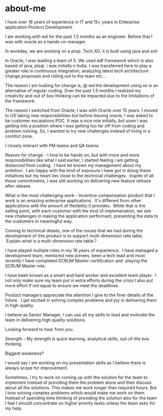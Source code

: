 # about-me
I have over 18 years of experience in IT and 15+ years in Enterprise application Product Development.

I am working with wd for the past 1.5 months as an engineer.  Before that I was with oracle as a hands-on manager. 

In workday, we are working on a prop. Tech XO.  it is built using java and xml

In Oracle, I was leading a team of 5.  We used adf framework which is also based of java, plsql.  i was initially n India.  I was transferred here to play a greater role in continuous integration, analyzing latest tech architecture change proposals and rolling out to the team etc…

The reason I am looking for change is, @ wd the development using xo is an alternative of regular coding.  Over the past 1.5 months I realized my creativity and out of box thinking can be impacted due to the limitations of the framework.

The reason I switched from Oracle, I was with Oracle over 15 years.  I moved to US taking new responsibilities but before leaving oracle, I was asked to be customer escalations POC.  It was a nice role initially, but soon I was getting into a position where I was getting too far off from coding and problem solving.  So, I wanted to try new challenges instead of living in a comfort zone.

I closely interact with PM teams and QA teams.

Reason for change - I love to be hands on, but with more and more responsibilities like what I said earlier, I started feeling I am getting distanced from coding.  I have let known my management about my ambition.  I am happy with the kind of exposure I have got in doing these initiatives but my heart lies close to the technical challenges.  Inspite of all these commitments, I was still working on delivering new feature release after release.

What is the most challenging work - Incentive compensation product that I work is an amazing enterprise applications.  It's different from other applications with the amount of flexibility it provides.  While that is the selling point, with each customer with the kind of implemenation, we see new challenges in making the application performant, presenting the data to the customers in meaningful way.

Coming to technical details, one of the issues that we had during the development of this product is to support multi-dimension rate table.  Explain what is a multi-dimension rate table.?

I have played multiple roles in my 16 years of experience.  I have managed a development team, mentored new joinees, been a tech lead and most recently I have completed SCRUM Master certification and 
playing the SCRUM Master role.

I have been known as a smart and hard worker and excellent team player.  I not only make sure my team put in extra efforts during the crisis I also put more effort if not equal to ensure we meet the deadlines.

Product managers appreciate the attention I give to the finer details of the future.  I get excited in solving complex problems and joy in delivering them in high quality.

I believe as Senior Manager, I can use all my skills to lead and motivate the team in delivering high quality solutions.

Looking forward to hear from you.

Strength  -   My strength is quick learning, analytical skills, out-of-the box thinking.  

Biggest weakness?

I would say I am working on my presentation skills as I believe there is always scope for improvement.

Sometimes, I try to work on coming up with the solution for the team to implement instead of providing them the problem alone and then discuss about all the solutions.  This makes me work longer than required hours.  But I love solving complex problems which would make me work on them.  Instead of spending time thinking of providing the solution also for the team I feel I should concentrate on higher priority tasks unless the team asks for my help.
